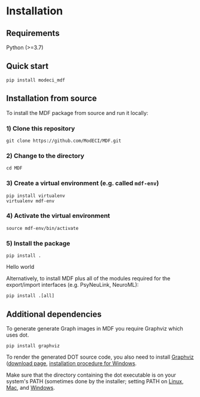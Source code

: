 # Installation

## Requirements

Python (>=3.7)

## Quick start

```
pip install modeci_mdf
```

## Installation from source
To install the MDF package from source and run it locally:

### 1) Clone this repository
```
git clone https://github.com/ModECI/MDF.git
```
### 2) Change to the directory
```
cd MDF
```
### 3) Create a virtual environment (e.g. called `mdf-env`)
```
pip install virtualenv
virtualenv mdf-env
```
### 4) Activate the virtual environment
```
source mdf-env/bin/activate
```
### 5) Install the package
```
pip install .

```
Hello world

Alternatively, to install MDF plus all of the modules required for the export/import interfaces (e.g. PsyNeuLink, NeuroML):

```
pip install .[all]
```


## Additional dependencies

To generate generate Graph images in MDF you require Graphviz which uses dot.

```
pip install graphviz
```
To render the generated DOT source code, you also need to install [Graphviz](https://www.graphviz.org/) ([download page](https://www.graphviz.org/download/), [installation procedure for Windows](https://forum.graphviz.org/t/new-simplified-installation-procedure-on-windows/224).

Make sure that the directory containing the dot executable is on your system's PATH (sometimes done by the installer; setting PATH on [Linux](https://stackoverflow.com/questions/14637979/how-to-permanently-set-path-on-linux-unix), [Mac](https://stackoverflow.com/questions/22465332/setting-path-environment-variable-in-osx-permanently), and [Windows](https://www.computerhope.com/issues/ch000549.htm).
